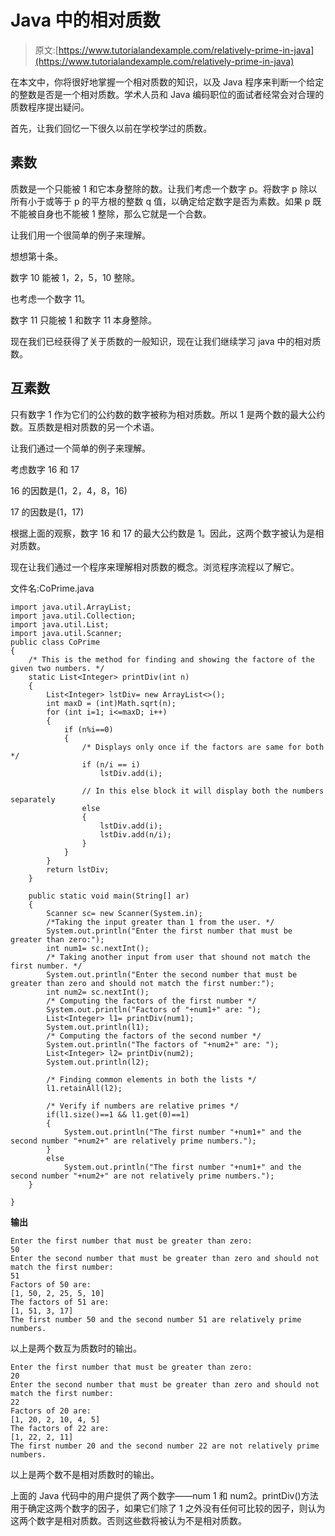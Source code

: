 # Java 中的相对质数

> 原文:[https://www.tutorialandexample.com/relatively-prime-in-java](https://www.tutorialandexample.com/relatively-prime-in-java)

在本文中，你将很好地掌握一个相对质数的知识，以及 Java 程序来判断一个给定的整数是否是一个相对质数。学术人员和 Java 编码职位的面试者经常会对合理的质数程序提出疑问。

首先，让我们回忆一下很久以前在学校学过的质数。

## 素数

质数是一个只能被 1 和它本身整除的数。让我们考虑一个数字 p。将数字 p 除以所有小于或等于 p 的平方根的整数 q 值，以确定给定数字是否为素数。如果 p 既不能被自身也不能被 1 整除，那么它就是一个合数。

让我们用一个很简单的例子来理解。

想想第十条。

数字 10 能被 1，2，5，10 整除。

也考虑一个数字 11。

数字 11 只能被 1 和数字 11 本身整除。

现在我们已经获得了关于质数的一般知识，现在让我们继续学习 java 中的相对质数。

## 互素数

只有数字 1 作为它们的公约数的数字被称为相对质数。所以 1 是两个数的最大公约数。互质数是相对质数的另一个术语。

让我们通过一个简单的例子来理解。

考虑数字 16 和 17

16 的因数是(1，2，4，8，16)

17 的因数是(1，17)

根据上面的观察，数字 16 和 17 的最大公约数是 1。因此，这两个数字被认为是相对质数。

现在让我们通过一个程序来理解相对质数的概念。浏览程序流程以了解它。

文件名:CoPrime.java

```
import java.util.ArrayList;  
import java.util.Collection;  
import java.util.List;  
import java.util.Scanner;  
public class CoPrime   
{  
    /* This is the method for finding and showing the factore of the given two numbers. */  
    static List<Integer> printDiv(int n)  
    {  
        List<Integer> lstDiv= new ArrayList<>();  
        int maxD = (int)Math.sqrt(n);  
        for (int i=1; i<=maxD; i++)  
        {  
            if (n%i==0)  
            {  
                /* Displays only once if the factors are same for both */  
                if (n/i == i)  
                    lstDiv.add(i);  

                // In this else block it will display both the numbers separately  
                else   
                {  
                    lstDiv.add(i);  
                    lstDiv.add(n/i);  
                }  
            }  
        }  
        return lstDiv;  
    }  

    public static void main(String[] ar)  
    {  
        Scanner sc= new Scanner(System.in);  
        /*Taking the input greater than 1 from the user. */  
        System.out.println("Enter the first number that must be greater than zero:");  
        int num1= sc.nextInt();  
        /* Taking another input from user that shound not match the first number. */  
        System.out.println("Enter the second number that must be greater than zero and should not match the first number:");  
        int num2= sc.nextInt();  
        /* Computing the factors of the first number */  
        System.out.println("Factors of "+num1+" are: ");  
        List<Integer> l1= printDiv(num1);  
        System.out.println(l1);  
        /* Computing the factors of the second number */  
        System.out.println("The factors of "+num2+" are: ");  
        List<Integer> l2= printDiv(num2);  
        System.out.println(l2);  

        /* Finding common elements in both the lists */  
        l1.retainAll(l2);  

        /* Verify if numbers are relative primes */  
        if(l1.size()==1 && l1.get(0)==1)  
        {  
            System.out.println("The first number "+num1+" and the second number "+num2+" are relatively prime numbers.");  
        }  
        else  
            System.out.println("The first number "+num1+" and the second number "+num2+" are not relatively prime numbers.");  
    }  

} 
```

**输出**

```
Enter the first number that must be greater than zero:
50
Enter the second number that must be greater than zero and should not match the first number:
51
Factors of 50 are:
[1, 50, 2, 25, 5, 10]
The factors of 51 are:
[1, 51, 3, 17]
The first number 50 and the second number 51 are relatively prime numbers.
```

以上是两个数互为质数时的输出。

```
Enter the first number that must be greater than zero:
20
Enter the second number that must be greater than zero and should not match the first number:
22
Factors of 20 are:
[1, 20, 2, 10, 4, 5]
The factors of 22 are:
[1, 22, 2, 11]
The first number 20 and the second number 22 are not relatively prime numbers. 
```

以上是两个数不是相对质数时的输出。

上面的 Java 代码中的用户提供了两个数字——num 1 和 num2。printDiv()方法用于确定这两个数字的因子，如果它们除了 1 之外没有任何可比较的因子，则认为这两个数字是相对质数。否则这些数将被认为不是相对质数。